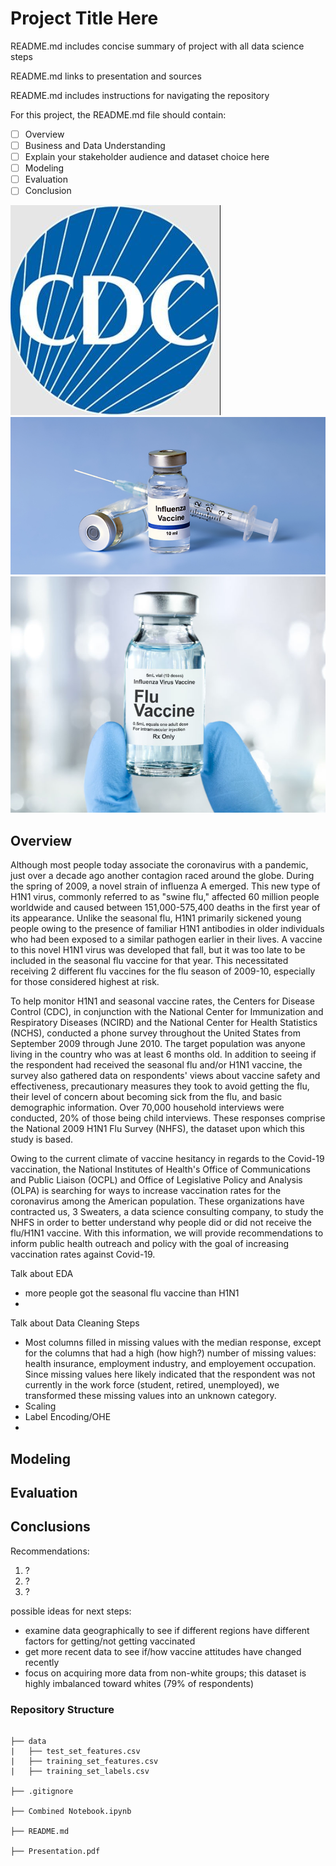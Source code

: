 # Project Title Here

README.md includes concise summary of project with all data science steps

README.md links to presentation and sources

README.md includes instructions for navigating the repository

For this project, the README.md file should contain:

- [ ] Overview
- [ ] Business and Data Understanding
- [ ] Explain your stakeholder audience and dataset choice here
- [ ] Modeling
- [ ] Evaluation
- [ ] Conclusion

![cdc](cdc.jpeg)
![flu vaccone](2018FLUVaccine.jpeg)
![flu vaccine bottle](acip-flu-recs800.jpeg)

## Overview
Although most people today associate the coronavirus with a pandemic, just over a decade ago another contagion raced around the globe. During the spring of 2009, a novel strain of influenza A emerged. This new type of H1N1 virus, commonly referred to as "swine flu," affected 60 million people worldwide and caused between 151,000-575,400 deaths in the first year of its appearance. Unlike the seasonal flu, H1N1 primarily sickened young people owing to the presence of familiar H1N1 antibodies in older individuals who had been exposed to a similar pathogen earlier in their lives. A vaccine to this novel H1N1 virus was developed that fall, but it was too late to be included in the seasonal flu vaccine for that year. This necessitated receiving 2 different flu vaccines for the flu season of 2009-10, especially for those considered highest at risk.

To help monitor H1N1 and seasonal vaccine rates, the Centers for Disease Control (CDC), in conjunction with the National Center for Immunization and Respiratory Diseases (NCIRD) and the National Center for Health Statistics (NCHS), conducted a phone survey throughout the United States from September 2009 through June 2010. The target population was anyone living in the country who was at least 6 months old. In addition to seeing if the respondent had received the seasonal flu and/or H1N1 vaccine, the survey also gathered data on respondents' views about vaccine safety and effectiveness, precautionary measures they took to avoid getting the flu, their level of concern about becoming sick from the flu, and basic demographic information. Over 70,000 household interviews were conducted, 20% of those being child interviews. These responses comprise the National 2009 H1N1 Flu Survey (NHFS), the dataset upon which this study is based.

Owing to the current climate of vaccine hesitancy in regards to the Covid-19 vaccination, the National Institutes of Health's Office of Communications and Public Liaison (OCPL) and Office of Legislative Policy and Analysis (OLPA) is searching for ways to increase vaccination rates for the coronavirus among the American population. These organizations have contracted us, 3 Sweaters, a data science consulting company, to study the NHFS in order to better understand why people did or did not receive the flu/H1N1 vaccine. With this information, we will provide recommendations to inform public health outreach and policy with the goal of increasing vaccination rates against Covid-19.

Talk about EDA
- more people got the seasonal flu vaccine than H1N1
- 

Talk about Data Cleaning Steps
- Most columns filled in missing values with the median response, except for the columns that had a high (how high?) number of missing values: health insurance, employment industry, and employement occupation. Since missing values here likely indicated that the respondent was not currently in the work force (student, retired, unemployed), we transformed these missing values into an unknown category.
- Scaling
- Label Encoding/OHE
- 

## Modeling

## Evaluation

## Conclusions
Recommendations:
1. ?
2. ?
3. ?

possible ideas for next steps:
- examine data geographically to see if different regions have different factors for getting/not getting vaccinated
- get more recent data to see if/how vaccine attitudes have changed recently
- focus on acquiring more data from non-white groups; this dataset is highly imbalanced toward whites (79% of respondents)

### Repository Structure
```

├── data
|   ├── test_set_features.csv
|   ├── training_set_features.csv
|   ├── training_set_labels.csv

├── .gitignore

├── Combined Notebook.ipynb

├── README.md

├── Presentation.pdf
